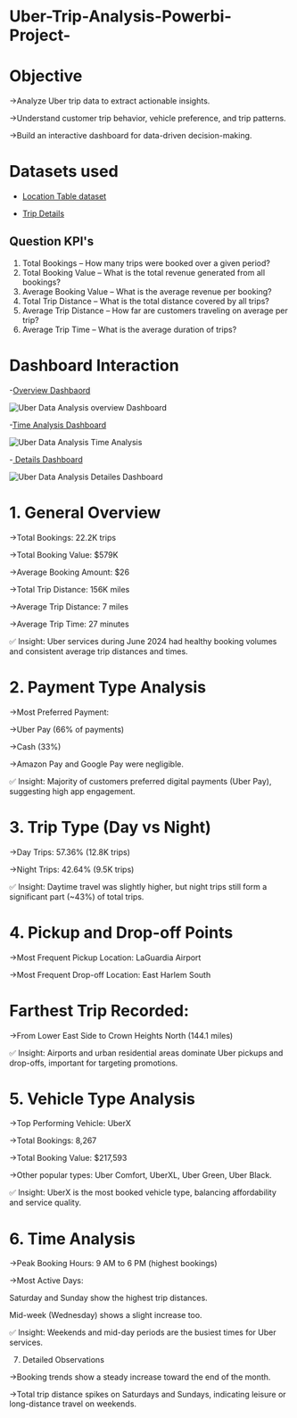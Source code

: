 # Uber-Trip-Analysis-Powerbi-Project-

# Objective

->Analyze Uber trip data to extract actionable insights.

->Understand customer trip behavior, vehicle preference, and trip patterns.

->Build an interactive dashboard for data-driven decision-making.

# Datasets used

- <a href = "https://github.com/MohithKumar8897/Uber-Trip-Analysis-Powerbi-Project-/blob/main/Location%20Table.xlsx">Location Table dataset</a>

- <a href = "https://github.com/MohithKumar8897/Uber-Trip-Analysis-Powerbi-Project-/blob/main/Uber%20Trip%20Details.xlsx">Trip Details</a>

## Question KPI's

1.	Total Bookings – How many trips were booked over a given period?
2.	Total Booking Value – What is the total revenue generated from all bookings?
3.	Average Booking Value – What is the average revenue per booking?
4.	Total Trip Distance – What is the total distance covered by all trips?
5.	Average Trip Distance – How far are customers traveling on average per trip?
6.	Average Trip Time – What is the average duration of trips?

# Dashboard Interaction 
-<a href ="https://github.com/MohithKumar8897/Uber-Trip-Analysis-Powerbi-Project-/blob/main/Uber%20Data%20Analysis%20overview%20Dashboard.png">Overview Dashbaord </a>

![Uber Data Analysis overview Dashboard](https://github.com/user-attachments/assets/3ea64fe1-e153-4793-94a5-e13cd489ff8d)


-<a href ="https://github.com/MohithKumar8897/Uber-Trip-Analysis-Powerbi-Project-/blob/main/Uber%20Data%20Analysis%20Time%20Analysis.png">Time Analysis Dashboard </a>

![Uber Data Analysis Time Analysis](https://github.com/user-attachments/assets/c1519337-a15b-4cf6-9381-99c47028e285)

-<a href ="https://github.com/MohithKumar8897/Uber-Trip-Analysis-Powerbi-Project-/blob/main/Uber%20Data%20Analysis%20Detailes%20Dashboard.png"> Details Dashboard </a>

![Uber Data Analysis Detailes Dashboard](https://github.com/user-attachments/assets/e4316d3c-f81f-4fb0-b2cc-31dc76748e70)

# 1. General Overview

->Total Bookings: 22.2K trips

->Total Booking Value: $579K

->Average Booking Amount: $26

->Total Trip Distance: 156K miles

->Average Trip Distance: 7 miles

->Average Trip Time: 27 minutes

✅ Insight: Uber services during June 2024 had healthy booking volumes and consistent average trip distances and times.

# 2. Payment Type Analysis

->Most Preferred Payment:

->Uber Pay (66% of payments)

->Cash (33%)

->Amazon Pay and Google Pay were negligible.

✅ Insight: Majority of customers preferred digital payments (Uber Pay), suggesting high app engagement.

# 3. Trip Type (Day vs Night)

->Day Trips: 57.36% (12.8K trips)

->Night Trips: 42.64% (9.5K trips)

✅ Insight: Daytime travel was slightly higher, but night trips still form a significant part (~43%) of total trips.

# 4. Pickup and Drop-off Points

->Most Frequent Pickup Location: LaGuardia Airport

->Most Frequent Drop-off Location: East Harlem South

# Farthest Trip Recorded:

->From Lower East Side to Crown Heights North (144.1 miles)

✅ Insight: Airports and urban residential areas dominate Uber pickups and drop-offs, important for targeting promotions.

# 5. Vehicle Type Analysis

->Top Performing Vehicle: UberX

->Total Bookings: 8,267

->Total Booking Value: $217,593

->Other popular types: Uber Comfort, UberXL, Uber Green, Uber Black.

✅ Insight: UberX is the most booked vehicle type, balancing affordability and service quality.

# 6. Time Analysis

->Peak Booking Hours:
9 AM to 6 PM (highest bookings)

->Most Active Days:

Saturday and Sunday show the highest trip distances.

Mid-week (Wednesday) shows a slight increase too.

✅ Insight: Weekends and mid-day periods are the busiest times for Uber services.

7. Detailed Observations

->Booking trends show a steady increase toward the end of the month.

->Total trip distance spikes on Saturdays and Sundays, indicating leisure or long-distance travel on weekends.
